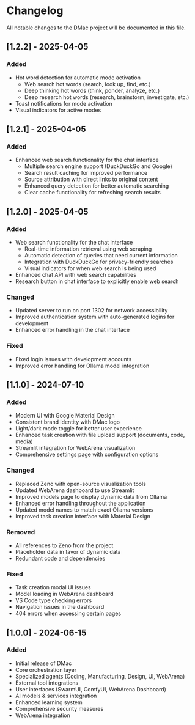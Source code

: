 # Changelog

All notable changes to the DMac project will be documented in this file.

## [1.2.2] - 2025-04-05

### Added
- Hot word detection for automatic mode activation
  - Web search hot words (search, look up, find, etc.)
  - Deep thinking hot words (think, ponder, analyze, etc.)
  - Deep research hot words (research, brainstorm, investigate, etc.)
- Toast notifications for mode activation
- Visual indicators for active modes

## [1.2.1] - 2025-04-05

### Added
- Enhanced web search functionality for the chat interface
  - Multiple search engine support (DuckDuckGo and Google)
  - Search result caching for improved performance
  - Source attribution with direct links to original content
  - Enhanced query detection for better automatic searching
  - Clear cache functionality for refreshing search results

## [1.2.0] - 2025-04-05

### Added
- Web search functionality for the chat interface
  - Real-time information retrieval using web scraping
  - Automatic detection of queries that need current information
  - Integration with DuckDuckGo for privacy-friendly searches
  - Visual indicators for when web search is being used
- Enhanced chat API with web search capabilities
- Research button in chat interface to explicitly enable web search

### Changed
- Updated server to run on port 1302 for network accessibility
- Improved authentication system with auto-generated logins for development
- Enhanced error handling in the chat interface

### Fixed
- Fixed login issues with development accounts
- Improved error handling for Ollama model integration

## [1.1.0] - 2024-07-10

### Added
- Modern UI with Google Material Design
- Consistent brand identity with DMac logo
- Light/dark mode toggle for better user experience
- Enhanced task creation with file upload support (documents, code, media)
- Streamlit integration for WebArena visualization
- Comprehensive settings page with configuration options

### Changed
- Replaced Zeno with open-source visualization tools
- Updated WebArena dashboard to use Streamlit
- Improved models page to display dynamic data from Ollama
- Enhanced error handling throughout the application
- Updated model names to match exact Ollama versions
- Improved task creation interface with Material Design

### Removed
- All references to Zeno from the project
- Placeholder data in favor of dynamic data
- Redundant code and dependencies

### Fixed
- Task creation modal UI issues
- Model loading in WebArena dashboard
- VS Code type checking errors
- Navigation issues in the dashboard
- 404 errors when accessing certain pages

## [1.0.0] - 2024-06-15

### Added
- Initial release of DMac
- Core orchestration layer
- Specialized agents (Coding, Manufacturing, Design, UI, WebArena)
- External tool integrations
- User interfaces (SwarmUI, ComfyUI, WebArena Dashboard)
- AI models & services integration
- Enhanced learning system
- Comprehensive security measures
- WebArena integration
